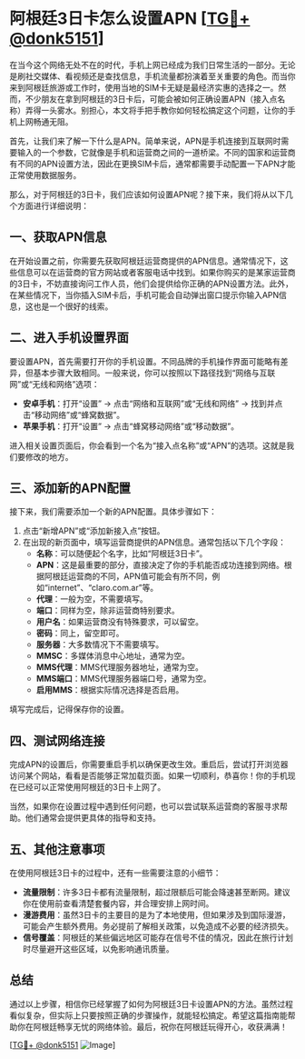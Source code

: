 # 阿根廷3日卡怎么设置APN [[TG💪+ @donk5151](https://t.me/s/donk5151)]

在当今这个网络无处不在的时代，手机上网已经成为我们日常生活的一部分。无论是刷社交媒体、看视频还是查找信息，手机流量都扮演着至关重要的角色。而当你来到阿根廷旅游或工作时，使用当地的SIM卡无疑是最经济实惠的选择之一。然而，不少朋友在拿到阿根廷的3日卡后，可能会被如何正确设置APN（接入点名称）弄得一头雾水。别担心，本文将手把手教你如何轻松搞定这个问题，让你的手机上网畅通无阻。

首先，让我们来了解一下什么是APN。简单来说，APN是手机连接到互联网时需要输入的一个参数，它就像是手机和运营商之间的一道桥梁。不同的国家和运营商有不同的APN设置方法，因此在更换SIM卡后，通常都需要手动配置一下APN才能正常使用数据服务。

那么，对于阿根廷的3日卡，我们应该如何设置APN呢？接下来，我们将从以下几个方面进行详细说明：

## 一、获取APN信息

在开始设置之前，你需要先获取阿根廷运营商提供的APN信息。通常情况下，这些信息可以在运营商的官方网站或者客服电话中找到。如果你购买的是某家运营商的3日卡，不妨直接询问工作人员，他们会提供给你正确的APN设置方法。此外，在某些情况下，当你插入SIM卡后，手机可能会自动弹出窗口提示你输入APN信息，这也是一个很好的线索。

## 二、进入手机设置界面

要设置APN，首先需要打开你的手机设置。不同品牌的手机操作界面可能略有差异，但基本步骤大致相同。一般来说，你可以按照以下路径找到“网络与互联网”或“无线和网络”选项：

- **安卓手机**：打开“设置” → 点击“网络和互联网”或“无线和网络” → 找到并点击“移动网络”或“蜂窝数据”。
- **苹果手机**：打开“设置” → 点击“蜂窝移动网络”或“移动数据”。

进入相关设置页面后，你会看到一个名为“接入点名称”或“APN”的选项。这就是我们要修改的地方。

## 三、添加新的APN配置

接下来，我们需要添加一个新的APN配置。具体步骤如下：

1. 点击“新增APN”或“添加新接入点”按钮。
2. 在出现的新页面中，填写运营商提供的APN信息。通常包括以下几个字段：
   - **名称**：可以随便起个名字，比如“阿根廷3日卡”。
   - **APN**：这是最重要的部分，直接决定了你的手机能否成功连接到网络。根据阿根廷运营商的不同，APN值可能会有所不同，例如“internet”、“claro.com.ar”等。
   - **代理**：一般为空，不需要填写。
   - **端口**：同样为空，除非运营商特别要求。
   - **用户名**：如果运营商没有特殊要求，可以留空。
   - **密码**：同上，留空即可。
   - **服务器**：大多数情况下不需要填写。
   - **MMSC**：多媒体消息中心地址，通常为空。
   - **MMS代理**：MMS代理服务器地址，通常为空。
   - **MMS端口**：MMS代理服务器端口号，通常为空。
   - **启用MMS**：根据实际情况选择是否启用。

填写完成后，记得保存你的设置。

## 四、测试网络连接

完成APN的设置后，你需要重启手机以确保更改生效。重启后，尝试打开浏览器访问某个网站，看看是否能够正常加载页面。如果一切顺利，恭喜你！你的手机现在已经可以正常使用阿根廷的3日卡上网了。

当然，如果你在设置过程中遇到任何问题，也可以尝试联系运营商的客服寻求帮助。他们通常会提供更具体的指导和支持。

## 五、其他注意事项

在使用阿根廷3日卡的过程中，还有一些需要注意的小细节：

- **流量限制**：许多3日卡都有流量限制，超过限额后可能会降速甚至断网。建议你在使用前查看清楚套餐内容，并合理安排上网时间。
- **漫游费用**：虽然3日卡的主要目的是为了本地使用，但如果涉及到国际漫游，可能会产生额外费用。务必提前了解相关政策，以免造成不必要的经济损失。
- **信号覆盖**：阿根廷的某些偏远地区可能存在信号不佳的情况，因此在旅行计划时尽量避开这些区域，以免影响通讯质量。

## 总结

通过以上步骤，相信你已经掌握了如何为阿根廷3日卡设置APN的方法。虽然过程看似复杂，但实际上只要按照正确的步骤操作，就能轻松搞定。希望这篇指南能帮助你在阿根廷畅享无忧的网络体验。最后，祝你在阿根廷玩得开心，收获满满！

[[TG💪+ @donk5151](https://t.me/s/donk5151) ![Image](https://i.postimg.cc/rwNCRYN7/Snipaste-2025-04-30-17-27-05.png)]